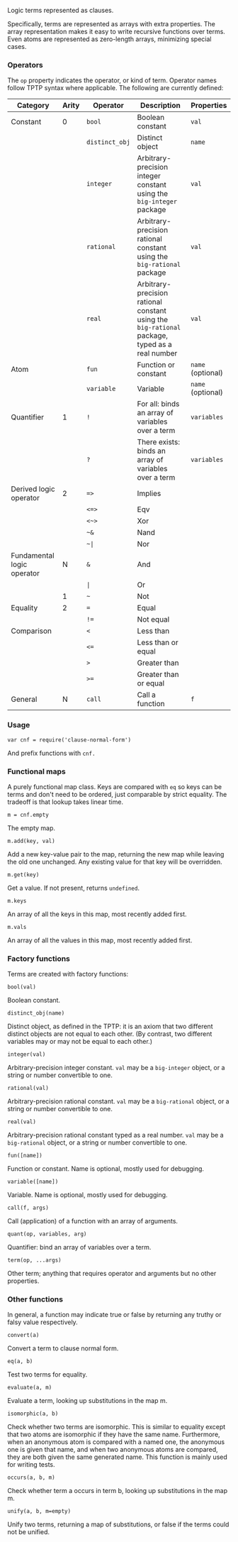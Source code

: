 Logic terms represented as clauses.

Specifically, terms are represented as arrays with extra properties. The array representation makes it easy to write recursive functions over terms. Even atoms are represented as zero-length arrays, minimizing special cases.

### Operators

The `op` property indicates the operator, or kind of term. Operator names follow TPTP syntax where applicable. The following are currently defined:

Category|Arity|Operator|Description|Properties
---|---|---|---|---
|Constant|0|`bool`|Boolean constant|`val`|
|||`distinct_obj`|Distinct object|`name`|
|||`integer`|Arbitrary-precision integer constant using the `big-integer` package|`val`|
|||`rational`|Arbitrary-precision rational constant using the `big-rational` package|`val`|
|||`real`|Arbitrary-precision rational constant using the `big-rational` package, typed as a real number|`val`|
|Atom||`fun`|Function or constant|`name` (optional)|
|||`variable`|Variable|`name` (optional)|
|Quantifier|1|`!`|For all: binds an array of variables over a term|`variables`|
|||`?`|There exists: binds an array of variables over a term|`variables`|
|Derived logic operator|2|`=>`|Implies||
|||`<=>`|Eqv||
|||`<~>`|Xor||
|||`~&`|Nand||
|||<code>~&vert;</code>|Nor||
|Fundamental logic operator|N|`&`|And||
|||<code>&vert;</code>|Or||
||1|`~`|Not||
|Equality|2|`=`|Equal||
|||`!=`|Not equal||
|Comparison||`<`|Less than||
|||`<=`|Less than or equal||
|||`>`|Greater than||
|||`>=`|Greater than or equal||
|General|N|`call`|Call a function|`f`|

### Usage

```
var cnf = require('clause-normal-form')
```

And prefix functions with `cnf.`

### Functional maps

A purely functional map class. Keys are compared with `eq` so keys can be terms and don't need to be ordered, just comparable by strict equality. The tradeoff is that lookup takes linear time.

```
m = cnf.empty
```

The empty map.

```
m.add(key, val)
```

Add a new key-value pair to the map, returning the new map while leaving the old one unchanged. Any existing value for that key will be overridden.

```
m.get(key)
```

Get a value. If not present, returns `undefined`.

```
m.keys
```

An array of all the keys in this map, most recently added first.

```
m.vals
```

An array of all the values in this map, most recently added first.

### Factory functions

Terms are created with factory functions:

```
bool(val)
```

Boolean constant.

```
distinct_obj(name)
```

Distinct object, as defined in the TPTP: it is an axiom that two different distinct objects are not equal to each other. (By contrast, two different variables may or may not be equal to each other.)

```
integer(val)
```

Arbitrary-precision integer constant. `val` may be a `big-integer` object, or a string or number convertible to one.

```
rational(val)
```

Arbitrary-precision rational constant. `val` may be a `big-rational` object, or a string or number convertible to one.

```
real(val)
```

Arbitrary-precision rational constant typed as a real number. `val` may be a `big-rational` object, or a string or number convertible to one.

```
fun([name])
```

Function or constant. Name is optional, mostly used for debugging.

```
variable([name])
```

Variable. Name is optional, mostly used for debugging.

```
call(f, args)
```

Call (application) of a function with an array of arguments.

```
quant(op, variables, arg)
```

Quantifier: bind an array of variables over a term.

```
term(op, ...args)
```

Other term; anything that requires operator and arguments but no other properties.

### Other functions

In general, a function may indicate true or false by returning any truthy or falsy value respectively.

```
convert(a)
```

Convert a term to clause normal form.

```
eq(a, b)
```

Test two terms for equality.

```
evaluate(a, m)
```

Evaluate a term, looking up substitutions in the map m.

```
isomorphic(a, b)
```

Check whether two terms are isomorphic. This is similar to equality except that two atoms are isomorphic if they have the same name. Furthermore, when an anonymous atom is compared with a named one, the anonymous one is given that name, and when two anonymous atoms are compared, they are both given the same generated name. This function is mainly used for writing tests.

```
occurs(a, b, m)
```

Check whether term a occurs in term b, looking up substitutions in the map m.

```
unify(a, b, m=empty)
```

Unify two terms, returning a map of substitutions, or false if the terms could not be unified.
